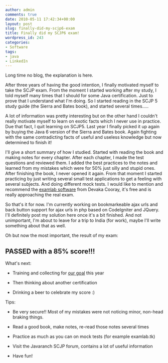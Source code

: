 ```yaml
---
author: admin
comments: true
date: 2010-05-11 17:42:34+00:00
layout: post
slug: finally-did-my-scjp6-exam
title: Finally did my SCJP6 exam!
wordpress_id: 243
categories:
- Software
tags:
- java
- LinkedIn
---
```


Long time no blog, the explanation is here.

After three years of having the good intention, I finally motivated myself to take the SCJP exam. From the moment I started working after my study, I told myself many times that I should for some Java certification. Just to prove that I understand what I'm doing. So I started reading in the SCJP 5 study guide (the Sierra and Bates book), and started several times.....

A lot of information was pretty interesting but on the other hand I couldn't really motivate myself to learn on exotic facts which I never use in practice. Due that fact, I quit learning on SCJP5. Last year I finally picked it up again by buying the Java 6 version of the Sierra and Bates book. Again fighting with the same contradicting facts of useful and useless knowledge but now determined to finish it!

I'll give a short summary of how I studied. Started with reading the book and making notes for every chapter. After each chapter, I made the test questions and reviewed them. I added the best practices to the notes and learned from my mistakes which were for 50% just silly and stupid ones. After finishing the book, I never opened it again. From that moment I started practicing by just writing several small test applications to get a feeling with several subjects. And doing different mock tests. I would like to mention and recommend the [examlab software](http://examlab.tk/) from Devaka Cooray, it's free and is really approaching the real exam.

So that's it for now. I'm currently working on bookmarkeable ajax urls and back button support for ajax urls in php based on CodeIgniter and JQuery. I'll definitely post my solution here once it's a bit finished. And not unimportant, I'm about to leave for a trip to India (for work), maybe I'll write something about that as well.

Oh but now the most important, the result of my exam:


## **PASSED with a 85% score!!!**



What's next:



	
  * Training and collecting for [our goal](http://tigrou.nl/2009/11/12/duchenne-heroes-2010/) this year

	
  * Then thinking about another certification

	
  * Drinking a beer to celebrate my score :)


Tips:

	
  * Be very secure!! Most of my mistakes were not noticing minor, non-head braking things.

	
  * Read a good book, make notes, re-read those notes several times

	
  * Practice as much as you can on mock tests (for example examlab.tk)

	
  * Visit the Javaranch SCJP forum, contains a lot of useful information

	
  * Have fun!


